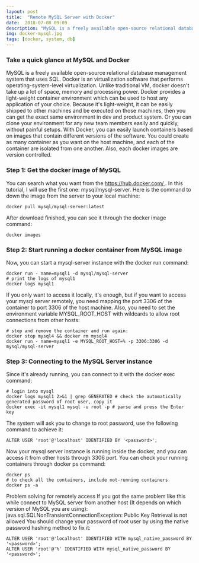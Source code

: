 ```yaml
---
layout: post
title:  "Remote MySQL Server with Docker"
date:  2018-07-08 09:09
description: "MySQL is a freely available open-source relational database management system that uses SQL. Docker is an virtualization software that performs operating-system-level virtualization."
img: docker-mysql.jpg
tags: [docker, system, db]
---
```


### Take a quick glance at MySQL and Docker
MySQL is a freely available open-source relational database management system that uses SQL.
Docker is an virtualization software that performs operating-system-level virtualization.
Unlike traditional VM, docker doesn't take up a lot of space, memory and processing power.
Docker provides a light-weight container environment which can be used to host any application of your choice. Because it's light-weight, it can be easily shipped to other machines and be executed on those machines, then you can get the exact same environment in dev and product system. Or you can clone your environment for any new team members easily and quickly, without painful setups.
With Docker, you can easily launch containers based on images that contain different versions of the software.
You could create as many container as you want on the host machine, and each of the container are isolated from one another.
Also, each docker images are version controlled.

### Step 1: Get the docker image of MySQL
You can search what you want from the https://hub.docker.com/ .
In this tutorial, I will use the first one: mysql/mysql-server.
Here is the command to down the image from the server to your local machine:

```shell
docker pull mysql/mysql-server:latest
```

After download finished, you can see it through the docker image command:
```shell
docker images
```


### Step 2: Start running a docker container from MySQL image
Now, you can start a mysql-server instance with the docker run command:
```shell
docker run - name=mysql1 -d mysql/mysql-server
# print the logs of mysql1
docker logs mysql1
```


If you only want to access it locally, it's enough, but if you want to access your mysql server remotely, you need mapping the port 3306 of the container to port 3306 of the host machine. Also, you need to set the environment variable MYSQL_ROOT_HOST with wildcards to allow root connections from other hosts:
```shell
# stop and remove the container and run again:
docker stop mysql4 && docker rm mysql4
docker run - name=mysql1 -e MYSQL_ROOT_HOST=% -p 3306:3306 -d mysql/mysql-server
```


### Step 3: Connecting to the MySQL Server instance
Since it's already running, you can connect to it with the docker exec command:
```shell
# login into mysql
docker logs mysql1 2>&1 | grep GENERATED # check the automatically generated password of root user, copy it
docker exec -it mysql1 mysql -u root -p # parse and press the Enter key
```


The system will ask you to change to root password, use the following command to achieve it:
```shell
ALTER USER 'root'@'localhost' IDENTIFIED BY '<password>';
```


Now your mysql server instance is running inside the docker, and you can access it from other hosts through 3306 port.
You can check your running containers through docker ps command:
```shell
docker ps
# to check all the containers, include not-running containers
docker ps -a
```


Problem solving for remotely access
If you got the same problem like this while connect to MySQL server from another host (It depends on which version of MySQL you are using):
java.sql.SQLNonTransientConnectionException: Public Key Retrieval is not allowed
You should change your password of root user by using the native password hashing method to fix it:
```shell
ALTER USER 'root'@'localhost' IDENTIFIED WITH mysql_native_password BY '<password>';
ALTER USER 'root'@'%' IDENTIFIED WITH mysql_native_password BY '<password>';
```
